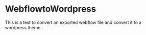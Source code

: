 # WebflowtoWordpress

This is a test to convert an exported webflow file and convert it to a wordpress theme.
